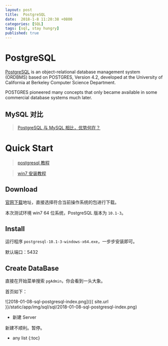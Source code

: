 ```yaml
---
layout: post
title:  PostgreSQL
date:  2018-1-8 11:20:38 +0800
categories: [SQL]
tags: [sql, stay hungry]
published: true
---
```


# PostgreSQL

[PostgreSQL](https://www.postgresql.org/) is an object-relational database management system (ORDBMS) based on POSTGRES, Version 4.2, 
developed at the University of California at Berkeley Computer Science Department. 

POSTGRES pioneered many concepts that only became available in some commercial database systems much later.

## MySQL 对比

> [PostgreSQL 与 MySQL 相比，优势何在？](https://www.zhihu.com/question/20010554)

# Quick Start

> [postgresql 教程](http://www.yiibai.com/postgresql/)

> [win7 安装教程](http://blog.chinaunix.net/uid-354915-id-3498734.html)

## Download

[官网下载](https://www.postgresql.org/download/)地址，直接选择符合当前操作系统的包进行下载。

本次测试环境 win7 64 位系统，PostgreSQL 版本为 `10.1-3`。

## Install

运行程序 `postgresql-10.1-3-windows-x64.exe`，一步步安装即可。

默认端口：5432

## Create DataBase

直接在开始菜单搜索 `pgAdmin`，你会看到一头大象。

首页如下：

![2018-01-08-sql-postgresql-index.png]({{ site.url }}/static/app/img/sql/sql/2018-01-08-sql-postgresql-index.png)


- 新建 Server

新建不顺利。暂停。



* any list
{:toc}


